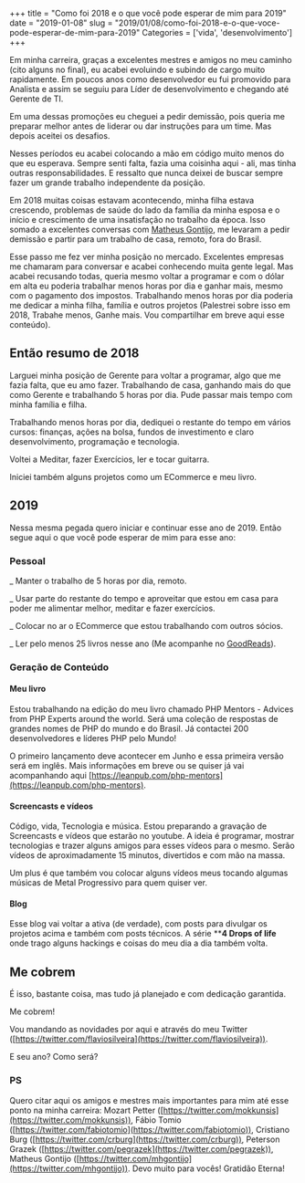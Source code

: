 +++
title = "Como foi 2018 e o que você pode esperar de mim para 2019"
date = "2019-01-08"
slug = "2019/01/08/como-foi-2018-e-o-que-voce-pode-esperar-de-mim-para-2019"
Categories = ['vida', 'desenvolvimento']
+++

Em minha carreira, graças a excelentes mestres e amigos no meu caminho (cito alguns no final), eu acabei evoluindo e subindo de cargo muito rapidamente. Em poucos anos como desenvolvedor eu fui promovido para Analista e assim se seguiu para Líder de desenvolvimento e chegando até Gerente de TI.


Em uma dessas promoções eu cheguei a pedir demissão, pois queria me preparar melhor antes de liderar ou dar instruções para um time. Mas depois aceitei os desafios.


Nesses períodos eu acabei colocando a mão em código muito menos do que eu esperava. Sempre senti falta, fazia uma coisinha aqui - ali, mas tinha outras responsabilidades. E ressalto que nunca deixei de buscar sempre fazer um grande trabalho independente da posição.


Em 2018 muitas coisas estavam acontecendo, minha filha estava crescendo, problemas de saúde do lado da família da minha esposa e o início e crescimento de uma insatisfação no trabalho da época. Isso somado a excelentes conversas com [Matheus Gontijo](https://twitter.com/mhgontijo), me levaram a pedir demissão e partir para um trabalho de casa, remoto, fora do Brasil. 
<!--more-->

Esse passo me fez ver minha posição no mercado. Excelentes empresas me chamaram para conversar e acabei conhecendo muita gente legal. Mas acabei recusando todas, queria mesmo voltar a programar e com o dólar em alta eu poderia trabalhar menos horas por dia e ganhar mais, mesmo com o pagamento dos impostos. Trabalhando menos horas por dia poderia me dedicar a minha filha, família e outros projetos (Palestrei sobre isso em 2018, Trabahe menos, Ganhe mais. Vou compartilhar em breve aqui esse conteúdo).


## Então resumo de 2018
Larguei minha posição de Gerente para voltar a programar, algo que me fazia falta, que eu amo fazer. Trabalhando de casa, ganhando mais do que como Gerente e trabalhando 5 horas por dia. Pude passar mais tempo com minha família e filha.


Trabalhando menos horas por dia, dediquei o restante do tempo em vários cursos: finanças, ações na bolsa, fundos de investimento e claro desenvolvimento, programação e tecnologia.


Voltei a Meditar, fazer Exercícios, ler e tocar guitarra.


Iniciei também alguns projetos como um ECommerce e meu livro.


## 2019
Nessa mesma pegada quero iniciar e continuar esse ano de 2019.
Então segue aqui o que você pode esperar de mim para esse ano:


### Pessoal

_ Manter o trabalho de 5 horas por dia, remoto.


_ Usar parte do restante do tempo e aproveitar que estou em casa para poder me alimentar melhor, meditar e fazer exercícios.


_ Colocar no ar o ECommerce que estou trabalhando com outros sócios.


_ Ler pelo menos 25 livros nesse ano (Me acompanhe no [GoodReads](https://www.goodreads.com/)).


### Geração de Conteúdo

#### Meu livro
Estou trabalhando na edição do meu livro chamado PHP Mentors - Advices from PHP Experts around the world. Será uma coleção de respostas de grandes nomes de PHP do mundo e do Brasil. Já contactei 200 desenvolvedores e líderes PHP pelo Mundo! 


O primeiro lançamento deve acontecer em Junho e essa primeira versão será em inglês. Mais informações em breve ou se quiser já vai acompanhando aqui [https://leanpub.com/php-mentors](https://leanpub.com/php-mentors).


#### Screencasts e vídeos
Código, vida, Tecnologia e música. Estou preparando a gravação de Screencasts e vídeos que estarão no youtube. A ideia é programar, mostrar tecnologias e trazer alguns amigos para esses vídeos para o mesmo. Serão vídeos de aproximadamente 15 minutos, divertidos e com mão na massa. 


Um plus é que também vou colocar alguns vídeos meus tocando algumas músicas de Metal Progressivo para quem quiser ver.


#### Blog
Esse blog vai voltar a ativa (de verdade), com posts para divulgar os projetos acima e também com posts técnicos. A série ****4 Drops of life** onde trago alguns hackings e coisas do meu dia a dia também volta.


## Me cobrem
É isso, bastante coisa, mas tudo já planejado e com dedicação garantida.


Me cobrem!


Vou mandando as novidades por aqui e através do meu Twitter ([https://twitter.com/flaviosilveira](https://twitter.com/flaviosilveira)).


E seu ano? Como será?


### PS
Quero citar aqui os amigos e mestres mais importantes para mim até esse ponto na minha carreira: Mozart Petter ([https://twitter.com/mokkunsis](https://twitter.com/mokkunsis)), Fábio Tomio ([https://twitter.com/fabiotomio](https://twitter.com/fabiotomio)), Cristiano Burg ([https://twitter.com/crburg](https://twitter.com/crburg)), Peterson Grazek ([https://twitter.com/pegrazek](https://twitter.com/pegrazek)), Matheus Gontijo ([https://twitter.com/mhgontijo](https://twitter.com/mhgontijo)). Devo muito para vocês! Gratidão Eterna!

